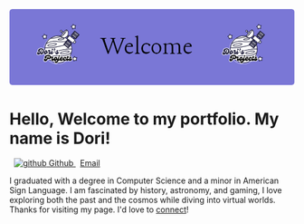 ![Header](./github-header-image.png)
# Hello, Welcome to my portfolio. My name is Dori!
<p>
  <a href="https://www.linkedin.com/in/dori-denman/" rel="nofollow noreferrer">
    
  </a> &nbsp; 
  <a href="https://github.com/Dori-Denman" rel="nofollow noreferrer">
    <img src="https://i.stack.imgur.com/tskMh.png" alt="github"> Github
  </a> &nbsp;
  <a href = "mailto:dori.denman@gmail.com">Email</a>  
</p>
I graduated with a degree in Computer Science and a minor in American Sign Language. I am fascinated by history, astronomy, and gaming, I love exploring both the past and the cosmos while diving into virtual worlds. Thanks for visiting my page. I'd love to <a href="https://www.linkedin.com/in/portier-denman/">connect</a>!
